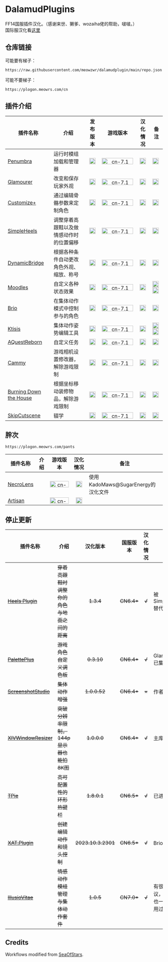 # DalamudPlugins

FF14国服插件汉化。（感谢来世、獭爹、wozaiha佬的帮助，啵啵。）   
国际服汉化看[这里](https://github.com/MeowZWR/DalamudPlugin/tree/global)

## 仓库链接
可能要有梯子：
```
https://raw.githubusercontent.com/meowzwr/dalamudplugin/main/repo.json
```
可能不要梯子：
```
https://plogon.meowrs.com/cn
```
## 插件介绍

|插件名称|介绍|发布版本|游戏版本|汉化情况|备注|
|--------|----|:------:|:------:|:------:|----|
|[Penumbra](https://github.com/xivdev/Penumbra)|运行时模组加载和管理器|<img src="https://img.shields.io/github/v/release/MeowZWR/Penumbra-CN?color=%232376b7&label=" alt="-" height="20px">|<img src="https://img.shields.io/badge/7.1%2A-%232376b7?labelColor=%23505050&logo=data:image/png;base64,iVBORw0KGgoAAAANSUhEUgAAABcAAAAPCAMAAAA4caRkAAAAM1BMVEXeKRDhNw/fLw/jRg3gNA/iQA7vgQjnWgzmUwzrcgrqaQrwjQfylQb4tQT6wAP80AH+2gD8uxEnAAAAPElEQVQY02PAAxiBmJsFU5yNmYGBiZEDTZSJR4CfC6iJHV05Mx8v2DQMcSZWJiDJidVuNhbsbmJlGJoAALRPAKoCXL3iAAAAAElFTkSuQmCC" alt="cn-7.1" height="20px" width="100px">|<img src="https://img.shields.io/badge/%E2%9C%94-%232376b7" alt="√" height="20px">|<img src="https://img.shields.io/github/downloads/MeowZWR/Penumbra-CN/total?labelColor=%23505050&color=%232376b7" alt="-" height="20px">|
|[Glamourer](https://github.com/Ottermandias/Glamourer)|改变和保存玩家外观|<img src="https://img.shields.io/github/v/release/MeowZWR/Glamourer-CN?color=%232376b7&label=" alt="-" height="20px">|<img src="https://img.shields.io/badge/7.1%2A-%232376b7?labelColor=%23505050&logo=data:image/png;base64,iVBORw0KGgoAAAANSUhEUgAAABcAAAAPCAMAAAA4caRkAAAAM1BMVEXeKRDhNw/fLw/jRg3gNA/iQA7vgQjnWgzmUwzrcgrqaQrwjQfylQb4tQT6wAP80AH+2gD8uxEnAAAAPElEQVQY02PAAxiBmJsFU5yNmYGBiZEDTZSJR4CfC6iJHV05Mx8v2DQMcSZWJiDJidVuNhbsbmJlGJoAALRPAKoCXL3iAAAAAElFTkSuQmCC" alt="cn-7.1" height="20px" width="100px">|<img src="https://img.shields.io/badge/%E2%9C%94-%232376b7" alt="√" height="20px">|<img src="https://img.shields.io/github/downloads/MeowZWR/Glamourer-CN/total?labelColor=%23505050&color=%232376b7" alt="-" height="20px">|
|[Customize+](https://github.com/Aether-Tools/CustomizePlus)|通过编辑骨骼参数来定制角色|<img src="https://img.shields.io/github/v/release/MeowZWR/CustomizePlus-CN?color=%232376b7&label=" alt="-" height="20px">|<img src="https://img.shields.io/badge/7.1%2A-%232376b7?labelColor=%23505050&logo=data:image/png;base64,iVBORw0KGgoAAAANSUhEUgAAABcAAAAPCAMAAAA4caRkAAAAM1BMVEXeKRDhNw/fLw/jRg3gNA/iQA7vgQjnWgzmUwzrcgrqaQrwjQfylQb4tQT6wAP80AH+2gD8uxEnAAAAPElEQVQY02PAAxiBmJsFU5yNmYGBiZEDTZSJR4CfC6iJHV05Mx8v2DQMcSZWJiDJidVuNhbsbmJlGJoAALRPAKoCXL3iAAAAAElFTkSuQmCC" alt="cn-7.1" height="20px" width="100px">|<img src="https://img.shields.io/badge/%E2%9C%94-%232376b7" alt="√" height="20px">|<img src="https://img.shields.io/github/downloads/MeowZWR/CustomizePlus/total?labelColor=%23505050&color=%232376b7" alt="-" height="20px">|
|[SimpleHeels](https://github.com/Caraxi/SimpleHeels)|调整穿着高跟鞋以及做情感动作时的位置偏移|<img src="https://img.shields.io/github/v/release/MeowZWR/SimpleHeels?color=%232376b7&label=" alt="-" height="20px">|<img src="https://img.shields.io/badge/7.1%2A-%232376b7?labelColor=%23505050&logo=data:image/png;base64,iVBORw0KGgoAAAANSUhEUgAAABcAAAAPCAMAAAA4caRkAAAAM1BMVEXeKRDhNw/fLw/jRg3gNA/iQA7vgQjnWgzmUwzrcgrqaQrwjQfylQb4tQT6wAP80AH+2gD8uxEnAAAAPElEQVQY02PAAxiBmJsFU5yNmYGBiZEDTZSJR4CfC6iJHV05Mx8v2DQMcSZWJiDJidVuNhbsbmJlGJoAALRPAKoCXL3iAAAAAElFTkSuQmCC" alt="cn-7.1" height="20px" width="100px">|<img src="https://img.shields.io/badge/%E2%9C%94-%232376b7" alt="√" height="20px">|<img src="https://img.shields.io/github/downloads/MeowZWR/SimpleHeels/total?labelColor=%23505050&color=%232376b7" alt="-" height="20px">|
|[DynamicBridge](https://github.com/NightmareXIV/DynamicBridge)|根据各种条件自动更改角色外观、缩放、称号|<img src="https://img.shields.io/github/v/release/MeowZWR/DynamicBridge?color=%232376b7&label=" alt="-" height="20px">|<img src="https://img.shields.io/badge/7.1%2A-%232376b7?labelColor=%23505050&logo=data:image/png;base64,iVBORw0KGgoAAAANSUhEUgAAABcAAAAPCAMAAAA4caRkAAAAM1BMVEXeKRDhNw/fLw/jRg3gNA/iQA7vgQjnWgzmUwzrcgrqaQrwjQfylQb4tQT6wAP80AH+2gD8uxEnAAAAPElEQVQY02PAAxiBmJsFU5yNmYGBiZEDTZSJR4CfC6iJHV05Mx8v2DQMcSZWJiDJidVuNhbsbmJlGJoAALRPAKoCXL3iAAAAAElFTkSuQmCC" alt="cn-7.1" height="20px" width="100px">|<img src="https://img.shields.io/badge/%E2%9C%94-%232376b7" alt="√" height="20px">|<img src="https://img.shields.io/github/downloads/MeowZWR/DynamicBridge/total?labelColor=%23505050&color=%232376b7" alt="-" height="20px">|
|[Moodles](https://github.com/kawaii/Moodles)|自定义各种状态效果|<img src="https://img.shields.io/github/v/release/MeowZWR/Moodles?color=%232376b7&label=" alt="-" height="20px">|<img src="https://img.shields.io/badge/7.1%2A-%232376b7?labelColor=%23505050&logo=data:image/png;base64,iVBORw0KGgoAAAANSUhEUgAAABcAAAAPCAMAAAA4caRkAAAAM1BMVEXeKRDhNw/fLw/jRg3gNA/iQA7vgQjnWgzmUwzrcgrqaQrwjQfylQb4tQT6wAP80AH+2gD8uxEnAAAAPElEQVQY02PAAxiBmJsFU5yNmYGBiZEDTZSJR4CfC6iJHV05Mx8v2DQMcSZWJiDJidVuNhbsbmJlGJoAALRPAKoCXL3iAAAAAElFTkSuQmCC" alt="cn-7.1" height="20px" width="100px">|<img src="https://img.shields.io/badge/%E2%9C%94-%232376b7" alt="√" height="20px">|<img src="https://img.shields.io/github/downloads/MeowZWR/Moodles/total?labelColor=%23505050&color=%232376b7" alt="-" height="20px"> <a href="https://github.com/wozaiha"> <img src="https://img.shields.io/badge/%E6%9C%88%E6%B5%B7%E5%90%8C%E6%AD%A5%E7%94%B1%E7%BF%BC%E4%BD%AC%E6%8F%90%E4%BE%9B-7e1671?logoColor=2376b7" height="20px"> </a>|
|[Brio](https://github.com/AsgardXIV/Brio)|在集体动作模式中控制参与的角色|<img src="https://img.shields.io/github/v/release/MeowZWR/Brio?filter=*cn*&color=%232376b7&label=" alt="-" height="20px">|<img src="https://img.shields.io/badge/7.1%2A-%232376b7?labelColor=%23505050&logo=data:image/png;base64,iVBORw0KGgoAAAANSUhEUgAAABcAAAAPCAMAAAA4caRkAAAAM1BMVEXeKRDhNw/fLw/jRg3gNA/iQA7vgQjnWgzmUwzrcgrqaQrwjQfylQb4tQT6wAP80AH+2gD8uxEnAAAAPElEQVQY02PAAxiBmJsFU5yNmYGBiZEDTZSJR4CfC6iJHV05Mx8v2DQMcSZWJiDJidVuNhbsbmJlGJoAALRPAKoCXL3iAAAAAElFTkSuQmCC" alt="cn-7.1" height="20px" width="100px">|<img src="https://img.shields.io/badge/%E2%9C%94-%232376b7" alt="√" height="20px">|<img src="https://img.shields.io/github/downloads/MeowZWR/Brio/total?labelColor=%23505050&color=%232376b7" alt="-" height="20px">|
|[Ktisis](https://github.com/ktisis-tools/Ktisis)|集体动作姿势编辑工具|<img src="https://img.shields.io/github/v/release/MeowZWR/Ktisis?color=%232376b7&label=" alt="-" height="20px">|<img src="https://img.shields.io/badge/7.1%2A-%232376b7?labelColor=%23505050&logo=data:image/png;base64,iVBORw0KGgoAAAANSUhEUgAAABcAAAAPCAMAAAA4caRkAAAAM1BMVEXeKRDhNw/fLw/jRg3gNA/iQA7vgQjnWgzmUwzrcgrqaQrwjQfylQb4tQT6wAP80AH+2gD8uxEnAAAAPElEQVQY02PAAxiBmJsFU5yNmYGBiZEDTZSJR4CfC6iJHV05Mx8v2DQMcSZWJiDJidVuNhbsbmJlGJoAALRPAKoCXL3iAAAAAElFTkSuQmCC" alt="cn-7.1" height="20px" width="100px">|<img src="https://img.shields.io/badge/%E2%9C%94-%232376b7" alt="√" height="20px">|<img src="https://img.shields.io/github/downloads/MeowZWR/Ktisis/total?labelColor=%23505050&color=%232376b7" alt="-" height="20px"> <img src="https://img.shields.io/badge/有测试版-%237e1671" alt="有测试版" height="20px">|
|[AQuestReborn](https://github.com/Sebane1/AQuestReborn)|自定义任务|<img src="https://img.shields.io/github/v/release/MeowZWR/AQuestReborn?color=%232376b7&label=" alt="-" height="20px">|<img src="https://img.shields.io/badge/7.1%2A-%232376b7?labelColor=%23505050&logo=data:image/png;base64,iVBORw0KGgoAAAANSUhEUgAAABcAAAAPCAMAAAA4caRkAAAAM1BMVEXeKRDhNw/fLw/jRg3gNA/iQA7vgQjnWgzmUwzrcgrqaQrwjQfylQb4tQT6wAP80AH+2gD8uxEnAAAAPElEQVQY02PAAxiBmJsFU5yNmYGBiZEDTZSJR4CfC6iJHV05Mx8v2DQMcSZWJiDJidVuNhbsbmJlGJoAALRPAKoCXL3iAAAAAElFTkSuQmCC" alt="cn-7.1" height="20px" width="100px">|<img src="https://img.shields.io/badge/%E2%9C%94-%232376b7" alt="√" height="20px">|<img src="https://img.shields.io/github/downloads/MeowZWR/AQuestReborn/total?labelColor=%23505050&color=%232376b7" alt="-" height="20px">|
|[Cammy](https://github.com/UnknownX7/Cammy)|游戏相机设置修改器，解除游戏限制|<img src="https://img.shields.io/github/v/release/MeowZWR/Cammy?color=%232376b7&label=" alt="-" height="20px">|<img src="https://img.shields.io/badge/7.1%2A-%232376b7?labelColor=%23505050&logo=data:image/png;base64,iVBORw0KGgoAAAANSUhEUgAAABcAAAAPCAMAAAA4caRkAAAAM1BMVEXeKRDhNw/fLw/jRg3gNA/iQA7vgQjnWgzmUwzrcgrqaQrwjQfylQb4tQT6wAP80AH+2gD8uxEnAAAAPElEQVQY02PAAxiBmJsFU5yNmYGBiZEDTZSJR4CfC6iJHV05Mx8v2DQMcSZWJiDJidVuNhbsbmJlGJoAALRPAKoCXL3iAAAAAElFTkSuQmCC" alt="cn-7.1" height="20px" width="100px">|<img src="https://img.shields.io/badge/%E2%9C%94-%232376b7" alt="√" height="20px">|<img src="https://img.shields.io/github/downloads/MeowZWR/Cammy/total?labelColor=%23505050&color=%232376b7" alt="-" height="20px">|
|[Burning Down the House](https://github.com/LeonBlade/BDTHPlugin)|根据坐标移动装修物品，解除游戏限制|<img src="https://img.shields.io/github/v/release/MeowZWR/BDTHPlugin?color=%232376b7&label=" alt="-" height="20px">|<img src="https://img.shields.io/badge/7.1%2A-%232376b7?labelColor=%23505050&logo=data:image/png;base64,iVBORw0KGgoAAAANSUhEUgAAABcAAAAPCAMAAAA4caRkAAAAM1BMVEXeKRDhNw/fLw/jRg3gNA/iQA7vgQjnWgzmUwzrcgrqaQrwjQfylQb4tQT6wAP80AH+2gD8uxEnAAAAPElEQVQY02PAAxiBmJsFU5yNmYGBiZEDTZSJR4CfC6iJHV05Mx8v2DQMcSZWJiDJidVuNhbsbmJlGJoAALRPAKoCXL3iAAAAAElFTkSuQmCC" alt="cn-7.1" height="20px" width="100px">|<img src="https://img.shields.io/badge/%E2%9C%94-%232376b7" alt="√" height="20px">|<img src="https://img.shields.io/github/downloads/MeowZWR/BDTHPlugin/total?labelColor=%23505050&color=%232376b7" alt="-" height="20px">|
|[SkipCutscene](https://github.com/a08381/Dalamud.SkipCutscene)|辍学|<img src="https://img.shields.io/github/v/release/MeowZWR/Dalamud.SkipCutscene?color=%232376b7&label=" alt="-" height="20px">|<img src="https://img.shields.io/badge/7.1%2A-%232376b7?labelColor=%23505050&logo=data:image/png;base64,iVBORw0KGgoAAAANSUhEUgAAABcAAAAPCAMAAAA4caRkAAAAM1BMVEXeKRDhNw/fLw/jRg3gNA/iQA7vgQjnWgzmUwzrcgrqaQrwjQfylQb4tQT6wAP80AH+2gD8uxEnAAAAPElEQVQY02PAAxiBmJsFU5yNmYGBiZEDTZSJR4CfC6iJHV05Mx8v2DQMcSZWJiDJidVuNhbsbmJlGJoAALRPAKoCXL3iAAAAAElFTkSuQmCC" alt="cn-7.1" height="20px" width="100px">|<img src="https://img.shields.io/badge/%E2%80%94-%232376b7" alt="-" height="20px">|<img src="https://img.shields.io/github/downloads/MeowZWR/Dalamud.SkipCutscene/total?labelColor=%23505050&color=%232376b7" alt="-" height="20px">|

## 胖次
```
https://plogon.meowrs.com/pants
```

|插件名称|介绍|游戏版本|汉化情况|备注|
|--------|----|:------:|:------:|----|
|[NecroLens](https://github.com/Jukkales/NecroLens)||<img src="https://img.shields.io/badge/7.1%2A-%232376b7?labelColor=%23505050&logo=data:image/png;base64,iVBORw0KGgoAAAANSUhEUgAAABcAAAAPCAMAAAA4caRkAAAAM1BMVEXeKRDhNw/fLw/jRg3gNA/iQA7vgQjnWgzmUwzrcgrqaQrwjQfylQb4tQT6wAP80AH+2gD8uxEnAAAAPElEQVQY02PAAxiBmJsFU5yNmYGBiZEDTZSJR4CfC6iJHV05Mx8v2DQMcSZWJiDJidVuNhbsbmJlGJoAALRPAKoCXL3iAAAAAElFTkSuQmCC" alt="cn-7.1" height="20px" width="60px">|<img src="https://img.shields.io/badge/%E2%9C%94-%232376b7" alt="√" height="20px">|使用KadoMaws@SugarEnergy的汉化文件|
|[Artisan](https://github.com/PunishXIV/Artisan)||<img src="https://img.shields.io/badge/7.1%2A-%232376b7?labelColor=%23505050&logo=data:image/png;base64,iVBORw0KGgoAAAANSUhEUgAAABcAAAAPCAMAAAA4caRkAAAAM1BMVEXeKRDhNw/fLw/jRg3gNA/iQA7vgQjnWgzmUwzrcgrqaQrwjQfylQb4tQT6wAP80AH+2gD8uxEnAAAAPElEQVQY02PAAxiBmJsFU5yNmYGBiZEDTZSJR4CfC6iJHV05Mx8v2DQMcSZWJiDJidVuNhbsbmJlGJoAALRPAKoCXL3iAAAAAElFTkSuQmCC" alt="cn-7.1" height="20px" width="60px">|<img src="https://img.shields.io/badge/%E2%9C%94-%232376b7" alt="√" height="20px">|

## 停止更新
|插件名称|介绍|汉化版本|国服版本|汉化情况|备注|
|--------|----|:------:|:------:|:------:|----|
|~~[Heels Plugin](https://github.com/LeonBlade/HeelsPlugin)~~|~~穿着高跟鞋时调整你的角色与地面之间的距离~~|~~1.3.4~~|~~CN6.4*~~|~~√~~|被Simpleheels替代|
|~~[PalettePlus](https://github.com/chirpxiv/PalettePlus)~~|~~游戏角色自定义调色板~~|~~0.3.10~~|~~CN6.4*~~|~~√~~|Glamourer已集成|
|~~[ScreenshotStudio](https://github.com/XIV-Tools/ScreenshotStudio)~~|~~集体动作增强~~|~~1.0.0.52~~|~~CN6.4*~~|~~×~~|作者删库|
|~~[XIVWindowResizer](https://github.com/AlexCSDev/XIVWindowResizer)~~|~~突破分辨率限制，144p显示器也能拍8K图~~|~~1.0.0.0~~|~~CN6.4*~~|~~√~~|主库插件|
|~~[TPie](https://github.com/Tischel/TPie)~~|~~高可配置性的环形热键栏~~|~~1.8.0.1~~|~~CN6.5*~~|~~√~~|已进主库|
|~~[XAT.Plugin](https://github.com/AsgardXIV/XAT)~~|~~创建编辑动作和镜头控制~~|~~2023.10.3.2301~~|~~CN6.5*~~|~~√~~|Brio已集成|
|~~[IllusioVitae](https://github.com/KrisanThyme/Illusio-Vitae)~~|~~情感动作模组管理与集体动作套件~~|~~1.0.5~~|~~CN7.0*~~|~~√~~|有很多争议，汉化后也一次都没用过|

## Credits

Workflows modified from [SeaOfStars](https://github.com/Ottermandias/SeaOfStars).

